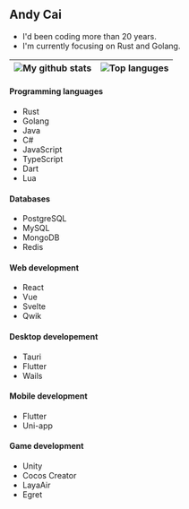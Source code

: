 ## Andy Cai

- I'd been coding more than 20 years.
- I'm currently focusing on Rust and Golang.

| ![My github stats](https://github-readme-stats.vercel.app/api?username=andycai&custom_title=My+GitHub+Stats&hide=contribs&line_height=24&text_bold=false&hide_border=true) | ![Top languges](https://github-readme-stats.vercel.app/api/top-langs/?username=andycai&langs_count=5&layout=compact&hide_border=true) |
| ------------- | ------------- |

#### Programming languages
- Rust
- Golang
- Java
- C#
- JavaScript
- TypeScript
- Dart
- Lua

#### Databases
- PostgreSQL
- MySQL
- MongoDB
- Redis

#### Web development
- React
- Vue
- Svelte
- Qwik

#### Desktop developement 
- Tauri
- Flutter
- Wails

#### Mobile development
- Flutter
- Uni-app

#### Game development
- Unity
- Cocos Creator
- LayaAir
- Egret

<!--
**andycai/andycai** is a ✨ _special_ ✨ repository because its `README.md` (this file) appears on your GitHub profile.

Here are some ideas to get you started:

- 🔭 I’m currently working on ...
- 🌱 I’m currently learning ...
- 👯 I’m looking to collaborate on ...
- 🤔 I’m looking for help with ...
- 💬 Ask me about ...
- 📫 How to reach me: ...
- 😄 Pronouns: ...
- ⚡ Fun fact: ...
-->
